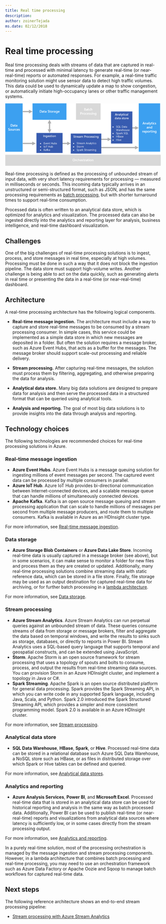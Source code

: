 ```yaml
---
title: Real time processing
description: 
author: zoinerTejada
ms.date: 02/12/2018
---
```


# Real time processing

Real time processing deals with streams of data that are captured in real-time and processed with minimal latency to generate real-time (or near-real-time) reports or automated responses. For example, a real-time traffic monitoring solution might use sensor data to detect high traffic volumes. This data could be used to dynamically update a map to show congestion, or automatically initiate high-occupancy lanes or other traffic management systems.

![](./images/real-time-pipeline.png)

Real-time processing is defined as the processing of unbounded stream of input data, with very short latency requirements for processing &mdash; measured in milliseconds or seconds. This incoming data typically arrives in an unstructured or semi-structured format, such as JSON, and has the same processing requirements as [batch processing](./batch-processing.md), but with shorter turnaround times to support real-time consumption.

Processed data is often written to an analytical data store, which is optimized for analytics and visualization. The processed data can also be ingested directly into the analytics and reporting layer for analysis, business intelligence, and real-time dashboard visualization.

## Challenges

One of the big challenges of real-time processing solutions is to ingest, process, and store messages in real time, especially at high volumes. Processing must be done in such a way that it does not block the ingestion pipeline. The data store must support high-volume writes. Another challenge is being able to act on the data quickly, such as generating alerts in real time or presenting the data in a real-time (or near-real-time) dashboard.

## Architecture

A real-time processing architecture has the following logical components.

- **Real-time message ingestion.** The architecture must include a way to capture and store real-time messages to be consumed by a stream processing consumer. In simple cases, this service could be implemented as a simple data store in which new messages are deposited in a folder. But often the solution requires a message broker, such as Azure Event Hubs, that acts as a buffer for the messages. The message broker should support scale-out processing and reliable delivery.

- **Stream processing.** After capturing real-time messages, the solution must process them by filtering, aggregating, and otherwise preparing the data for analysis.

- **Analytical data store.** Many big data solutions are designed to prepare data for analysis and then serve the processed data in a structured format that can be queried using analytical tools. 

- **Analysis and reporting.** The goal of most big data solutions is to provide insights into the data through analysis and reporting. 

## Technology choices

The following technologies are recommended choices for real-time processing solutions in Azure.

### Real-time message ingestion

- **Azure Event Hubs**. Azure Event Hubs is a message queuing solution for ingesting millions of event messages per second. The captured event data can be processed by multiple consumers in parallel.
- **Azure IoT Hub**. Azure IoT Hub provides bi-directional communication between Internet-connected devices, and a scalable message queue that can handle millions of simultaneously connected devices.
- **Apache Kafka**. Kafka is an open source message queuing and stream processing application that can scale to handle millions of messages per second from multiple message producers, and route them to multiple consumers. Kafka is available in Azure as an HDInsight cluster type.

For more information, see [Real-time message ingestion](../technology-choices/real-time-ingestion.md).

### Data storage

- **Azure Storage Blob Containers** or **Azure Data Lake Store**. Incoming real-time data is usually captured in a message broker (see above), but in some scenarios, it can make sense to monitor a folder for new files and process them as they are created or updated. Additionally, many real-time processing solutions combine streaming data with static reference data, which can be stored in a file store. Finally, file storage may be used as an output destination for captured real-time data for archiving, or for further batch processing in a [lambda architecture](../big-data/index.md#lambda-architecture).

For more information, see [Data storage](../technology-choices/data-storage.md).

### Stream processing

- **Azure Stream Analytics**. Azure Stream Analytics can run perpetual queries against an unbounded stream of data. These queries consume streams of data from storage or message brokers, filter and aggregate the data based on temporal windows, and write the results to sinks such as storage, databases, or directly to reports in Power BI. Stream Analytics uses a SQL-based query language that supports temporal and geospatial constructs, and can be extended using JavaScript.
- **Storm**. Apache Storm is an open source framework for stream processing that uses a topology of spouts and bolts to consume, process, and output the results from real-time streaming data sources. You can provision Storm in an Azure HDInsight cluster, and implement a topology in Java or C#.
- **Spark Streaming**. Apache Spark is an open source distributed platform for general data processing. Spark provides the Spark Streaming API, in which you can write code in any supported Spark language, including Java, Scala, and Python. Spark 2.0 introduced the Spark Structured Streaming API, which provides a simpler and more consistent programming model. Spark 2.0 is available in an Azure HDInsight cluster.

For more information, see [Stream processing](../technology-choices/stream-processing.md).

### Analytical data store

- **SQL Data Warehouse**, **HBase**, **Spark**, or **Hive**. Processed real-time data can be stored in a relational database such Azure SQL Data Warehouse, a NoSQL store such as HBase, or as files in distributed storage over which Spark or Hive tables can be defined and queried.

For more information, see [Analytical data stores](../technology-choices/analytical-data-stores.md).

### Analytics and reporting

- **Azure Analysis Services**, **Power BI**, and **Microsoft Excel**. Processed real-time data that is stored in an analytical data store can be used for historical reporting and analysis in the same way as batch processed data. Additionally, Power BI can be used to publish real-time (or near-real-time) reports and visualizations from analytical data sources where latency is sufficiently low, or in some cases directly from the stream processing output.

For more information, see [Analytics and reporting](../technology-choices/analysis-visualizations-reporting.md).

In a purely real-time solution, most of the processing orchestration is managed by the message ingestion and stream processing components. However, in a lambda architecture that combines batch processing and real-time processing, you may need to use an orchestration framework such as Azure Data Factory or Apache Oozie and Sqoop to manage batch workflows for captured real-time data.

## Next steps

The following reference architecture shows an end-to-end stream processing pipeline:

- [Stream processing with Azure Stream Analytics](../../reference-architectures/data/stream-processing-stream-analytics.md)